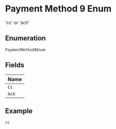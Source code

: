 
# Payment Method 9 Enum

'cc' or 'ach'

## Enumeration

`PaymentMethod9Enum`

## Fields

| Name |
|  --- |
| `Cc` |
| `Ach` |

## Example

```
cc
```

